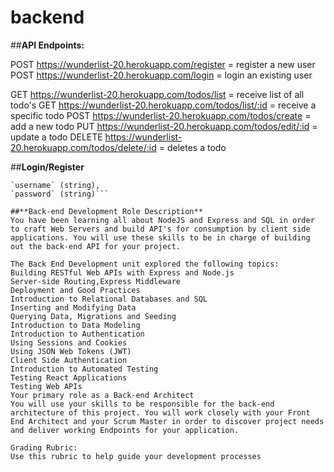 # backend

##**API Endpoints:**

POST https://wunderlist-20.herokuapp.com/register = register a new user
POST https://wunderlist-20.herokuapp.com/login = login an existing user

GET https://wunderlist-20.herokuapp.com/todos/list = receive list of all todo's
GET https://wunderlist-20.herokuapp.com/todos/list/:id = receive a specific todo
POST https://wunderlist-20.herokuapp.com/todos/create = add a new todo
PUT https://wunderlist-20.herokuapp.com/todos/edit/:id = update a todo
DELETE https://wunderlist-20.herokuapp.com/todos/delete/:id = deletes a todo

##**Login/Register**
```
`username` (string),
`password` (string)```

##**Back-end Development Role Description**
You have been learning all about NodeJS and Express and SQL in order to craft Web Servers and build API's for consumption by client side applications. You will use these skills to be in charge of building out the back-end API for your project.

The Back End Development unit explored the following topics:
Building RESTful Web APIs with Express and Node.js
Server-side Routing,Express Middleware
Deployment and Good Practices
Introduction to Relational Databases and SQL
Inserting and Modifying Data
Querying Data, Migrations and Seeding
Introduction to Data Modeling
Introduction to Authentication
Using Sessions and Cookies
Using JSON Web Tokens (JWT)
Client Side Authentication
Introduction to Automated Testing
Testing React Applications
Testing Web APIs
Your primary role as a Back-end Architect
You will use your skills to be responsible for the back-end architecture of this project. You will work closely with your Front End Architect and your Scrum Master in order to discover project needs and deliver working Endpoints for your application.

Grading Rubric:
Use this rubric to help guide your development processes